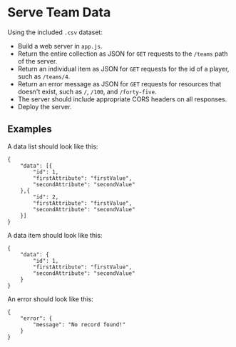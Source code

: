 # Serve Team Data

Using the included `.csv` dataset:

* Build a web server in `app.js`.
* Return the entire collection as JSON for `GET` requests to the `/teams` path of the server.
* Return an individual item as JSON for `GET` requests for the id of a player, such as `/teams/4`.
* Return an error message as JSON for `GET` requests for resources that doesn't exist, such as `/`, `/100`, and `/forty-five`.
* The server should include appropriate CORS headers on all responses.
* Deploy the server.

## Examples

A data list should look like this:

```
{
    "data": [{
        "id": 1,
        "firstAttribute": "firstValue",
        "secondAttribute": "secondValue"
    },{
        "id": 2,
        "firstAttribute": "firstValue",
        "secondAttribute": "secondValue"
    }]
}
```

A data item should look like this:

```
{
    "data": {
        "id": 1,
        "firstAttribute": "firstValue",
        "secondAttribute": "secondValue"
    }
}
```

An error should look like this:

```
{
    "error": {
        "message": "No record found!"
    }
}
```
